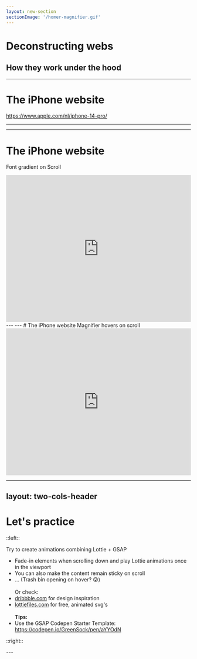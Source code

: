 ```yaml
---
layout: new-section
sectionImage: '/homer-magnifier.gif'
---
```


# Deconstructing webs
How they work under the hood
---
---

# The iPhone website
https://www.apple.com/nl/iphone-14-pro/

<!--
- iPhone with O becoming notch
- Chipset:

- 1 static image without the chip that gets disabled when the chipset is placed in the position where the video should start
	- 1 static chipset image having some bright effect on scroll (this is made by overlapping another video but could perfectly be done with a CSS layer with a moving white gradient and CSS Masking: https://www.w3schools.com/css/css3_masking.asp)
	- 1 video with the chipset already placed in it, the static image gets disabled and this starts playing right away when the scroll hits a certain point
-->
---
---
# The iPhone website
Font gradient on Scroll

<iframe height="400" style="width: 100%;" scrolling="no" title="Font gradient scroll" src="https://codepen.io/marioesuc/embed/abaBxVj?default-tab=result&editable=true" frameborder="no" loading="lazy" allowtransparency="true" allowfullscreen="true">
  See the Pen <a href="https://codepen.io/marioesuc/pen/abaBxVj">
  Font gradient scroll</a> by Mario (<a href="https://codepen.io/marioesuc">@marioesuc</a>)
  on <a href="https://codepen.io">CodePen</a>.
</iframe>
---
---
# The iPhone website
Magnifier hovers on scroll

<iframe height="400" style="width: 100%;" scrolling="no" title="Magnify image on scroll" src="https://codepen.io/marioesuc/embed/dyqNmVz?default-tab=result&editable=true" frameborder="no" loading="lazy" allowtransparency="true" allowfullscreen="true">
  See the Pen <a href="https://codepen.io/marioesuc/pen/dyqNmVz">
  Magnify image on scroll</a> by Mario (<a href="https://codepen.io/marioesuc">@marioesuc</a>)
  on <a href="https://codepen.io">CodePen</a>.
</iframe>

---
layout: two-cols-header
---

# Let's practice <MarkerSvg />

::left::

Try to create animations combining Lottie + GSAP

- Fade-in elements when scrolling down and play Lottie animations once in the viewport
- You can also make the content remain sticky on scroll
- ... (Trash bin opening on hover? 😜)
<br/><br/>
Or check:
- [dribbble.com](https://dribbble.com) for design inspiration
- [lottiefiles.com](https://lottiefiles.com) for free, animated svg's
<br/><br/>
<b>Tips:</b>
- Use the GSAP Codepen Starter Template: https://codepen.io/GreenSock/pen/aYYOdN

::right::

<Countdown class="mt-10"/>
---